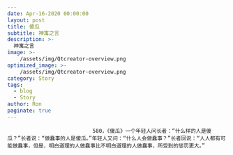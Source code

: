 ```yaml
---
date: Apr-16-2020 00:00:00
layout: post
title: 傻瓜
subtitle: 神寓之言
description: >-
  神寓之言
image: >-
    /assets/img/Qtcreator-overview.png
optimized_image: >-
    /assets/img/Qtcreator-overview.png
category: Story
tags:
  - blog
  - Story
author: Ron
paginate: true
---
```


							　　580，《傻瓜》一个年轻人问长者：“什么样的人是傻瓜？”长者说：“做蠢事的人是傻瓜。”年轻人又问：“什么人会做蠢事？”长者回说：“人人都有可能做蠢事，但是，明白道理的人做蠢事比不明白道理的人做蠢事，所受到的惩罚更大。”
							
							
						